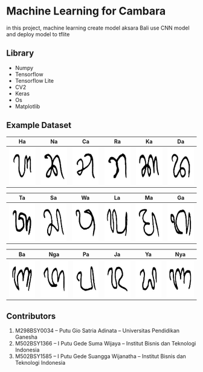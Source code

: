 # Machine Learning for Cambara
in this project, machine learning create model aksara Bali use CNN model and deploy model to tflite

## Library
- Numpy
- Tensorflow
- Tensorflow Lite
- CV2
- Keras
- Os
- Matplotlib

## Example Dataset
| Ha       | Na     | Ca       | Ra     | Ka       | Da     |
|--------------|-----------------|--------------|-----------------|--------------|-----------------|
| <img src="Dataset_Hasil/DatasetAksaraWianjana/Ha/imageds_26.jpg" alt="Gambar 1" width="100" height="100"/> | <img src="Dataset_Hasil/DatasetAksaraWianjana/Na/imageds_0.jpg" alt="Gambar 1" width="100"  height="100"/> | <img src="Dataset_Hasil/DatasetAksaraWianjana/Ca/imageds_30.jpg" alt="Gambar 1" width="100"  height="100"/> | <img src="Dataset_Hasil/DatasetAksaraWianjana/Ra/imageds_0.jpg" alt="Gambar 1" width="100"  height="100"/> | <img src="Dataset_Hasil/DatasetAksaraWianjana/Ka/imageds_0.jpg" alt="Gambar 1" width="100"  height="100"/> | <img src="Dataset_Hasil/DatasetAksaraWianjana/Da/imageds_23.jpg" alt="Gambar 1" width="100"  height="100"/> |

| Ta       | Sa     | Wa       | La     | Ma       | Ga     |
|--------------|-----------------|--------------|-----------------|--------------|-----------------|
| <img src="Dataset_Hasil/DatasetAksaraWianjana/Ta/imageds_0.jpg" alt="Gambar 1" width="100" height="100"/> | <img src="Dataset_Hasil/DatasetAksaraWianjana/Sa/Salinan imageds_0.jpg" alt="Gambar 1" width="100"  height="100"/> | <img src="Dataset_Hasil/DatasetAksaraWianjana/Wa/imageds_0.jpg" alt="Gambar 1" width="100"  height="100"/> | <img src="Dataset_Hasil/DatasetAksaraWianjana/La/Salinan imageds_0.jpg" alt="Gambar 1" width="100"  height="100"/> | <img src="Dataset_Hasil/DatasetAksaraWianjana/Ma/imageds_0.jpg" alt="Gambar 1" width="100"  height="100"/> | <img src="Dataset_Hasil/DatasetAksaraWianjana/Ga/imageds_6.jpg" alt="Gambar 1" width="100"  height="100"/> |

| Ba       | Nga     | Pa       | Ja     | Ya       | Nya     |
|--------------|-----------------|--------------|-----------------|--------------|-----------------|
| <img src="Dataset_Hasil/DatasetAksaraWianjana/Ba/imageds_6.jpg" alt="Gambar 1" width="100" height="100"/> | <img src="Dataset_Hasil/DatasetAksaraWianjana/Nga/imageds_0.jpg" alt="Gambar 1" width="100"  height="100"/> | <img src="Dataset_Hasil/DatasetAksaraWianjana/Pa/imageds_0.jpg" alt="Gambar 1" width="100"  height="100"/> | <img src="Dataset_Hasil/DatasetAksaraWianjana/Ja/imageds_0.jpg" alt="Gambar 1" width="100"  height="100"/> | <img src="Dataset_Hasil/DatasetAksaraWianjana/Ya/imageds_29.jpg" alt="Gambar 1" width="100"  height="100"/> | <img src="Dataset_Hasil/DatasetAksaraWianjana/Nya/imageds_0.jpg" alt="Gambar 1" width="100"  height="100"/> |

## Contributors
1. M298BSY0034 – Putu Gio Satria Adinata – Universitas Pendidikan Ganesha
2. M502BSY1366 – I Putu Gede Suma Wijaya – Institut Bisnis dan Teknologi Indonesia
3. M502BSY1585 – I Putu Gede Suangga Wijanatha – Institut Bisnis dan Teknologi Indonesia
